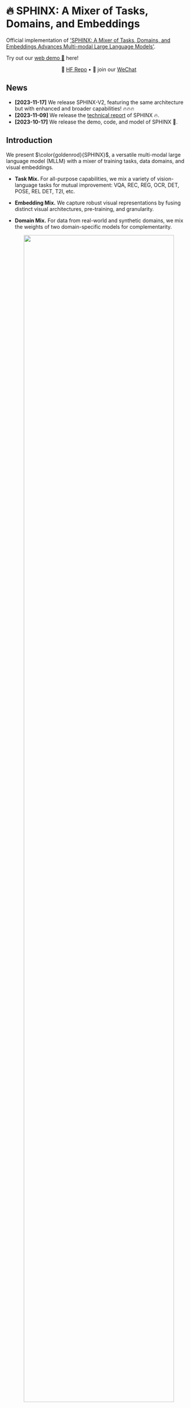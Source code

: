 # 🔥 SPHINX: A Mixer of Tasks, Domains, and Embeddings

Official implementation of ['SPHINX: A Mixer of Tasks, Domains, and Embeddings Advances Multi-modal Large Language Models'](https://github.com/Alpha-VLLM/LLaMA2-Accessory/blob/main/SPHINX/SPHINX_paper.pdf).

Try out our [web demo 🚀](http://imagebind-llm.opengvlab.com/) here!
<p align="center">
   🤗 <a href="https://huggingface.co/Alpha-VLLM/SPHINX" target="_blank">HF Repo</a> • 👋 join our <a href="https://github.com/Alpha-VLLM/LLaMA2-Accessory/blob/main/docs/wechat.md" target="_blank">WeChat</a>
</p>

## News
* **[2023-11-17]** We release SPHINX-V2, featuring the same architecture but with enhanced and broader capabilities! 🔥🔥🔥
* **[2023-11-09]** We release the [technical report](https://github.com/Alpha-VLLM/LLaMA2-Accessory/blob/main/SPHINX/SPHINX_paper.pdf) of SPHINX 🔥.
* **[2023-10-17]** We release the demo, code, and model of SPHINX 🎉.

## Introduction

We present $\color{goldenrod}{SPHINX}$, a versatile multi-modal large language model (MLLM) with a mixer of training tasks, data domains, and visual embeddings. 

- **Task Mix.** For all-purpose capabilities, we mix a variety of vision-language tasks for mutual improvement: VQA, REC, REG, OCR, DET, POSE, REL DET, T2I, etc.

- **Embedding Mix.** We capture robust visual representations by fusing distinct visual architectures, pre-training, and granularity.

- **Domain Mix.** For data from real-world and synthetic domains, we mix the weights of two domain-specific models for complementarity.

<p align="center">                                                                                                                                          <img src="figs/pipeline.png"/ width="90%"> <br>
</p>

On top of SPHINX, we propose to further mix visual scales and sub-images for better capture fine-grained semantics on high-resolution images.
<p align="center">                                                                                                                                          
  <img src="figs/pipeline2.png"/ width="90%"> <br>
</p>

## Evaluation
We provide a comprehensive evaluation of $\color{goldenrod}{SPHINX}$ and showcase results across multiple benchmarks. 

### MLLM Benchmarks
| Method               | POPE | MME<sup>P</sup> | MME<sup>C</sup> | MMB  | MMB<sup>CN</sup> | SEED | LLava<sup>W</sup> | MM-Vet | CCbench | MathVista |
|----------------------|------|------------------|------------------|------|-------------------|------|---------------------|--------|---------|-----------|
| BLIP-2               | 85.3 | 1293.8           | -                | -    | -                 | 46.4 | 38.1                | 22.4   | -       | -         |
| InstructBLIP-7B      | -    | -                | -                | 36   | 23.7              | 53.4 | 60.9                | 26.2   | 12.1    | 25.3      |
| InstructBLIP-13B     | 78.9 | 1212.8           | -                | -    | -                 | -    | 58.2                | 25.6   | -       | -         |
| Shikra               | -    | -                | -                | 58.8 | -                 | -    | -                   | -      | -       | -         |
| LLaMA-AdapterV2      | -    | 1328.40          | 356.43           | -    | -                 | -    | -                   | -      | -       | -         |
| Qwen-VL-7B           | -    | -                | -                | 38.2 | 7.4               | 56.3 | -                   | -      | 5.5     | -         |
| Qwen-VL-7B-Chat      | -    | 1487.58          | **360.71**        | 60.6 | 56.7              | 58.2 | -                   | -      | **39.3** | -      |
| LLaVA1.5-7B          | 85.9 | -                | -                | 64.3 | 58.3              | 58.6 | 63.4                | 30.5   | 16.4    | -         |
| LLaVA1.5-13B         | 85.9 | -                | -                | **67.7** | **63.6** | 61.6 | 70.7                | 35.4   | 26.5    | -         |
| SPHINX               | 80.7 | 1476.1           | 322.2            | 66.9 | 56.2              | 69.14| 73.5                | 36.0   | 25.6    | 27.0      |
| Long-SPHINX          | **90.8** | **1560.2**    | 310.0            | 67.1 | 59.5              | **71.62** | **74.3** | **36.6** | 27.9 | **27.5** |


### Academic Task-oriented Benchmarks
| Method        | OKVQA | VQAV2 | VizWiz | GQA | VSR | ScienceQA | IconVQA | TextVQA | OCR-VQA |
|---------------|-------|-------|--------|-----|-----|-----------|---------|---------|---------|
| BLIP-2        | 45.9  | -     | 19.6   | 41.0| 50.9| -         | 40.6    | -       | 40.6    |
| InstructBLIP  | -     | -     | 33.4   | 49.5| 52.1| -         | 44.8    | -       | 44.8    |
| Shikra        | 47.2  | 77.4  | -      | -   | -   | -         | -       | -       | -       |
| MiniGPT-v2    | 57.8  | -     | **53.6** | 60.1| 62.9| -       | 51.5    | -       | -       |
| Qwen-VL-7B    | 58.6  | 79.5  | 35.2   | 59.3| 63.8| 67.1      | -       | **63.8**| **75.7**|
| Qwen-VL-7B-Chat| 56.6  | 78.2  | 38.9   | 57.5| 61.5| 68.2      | -       | 61.5    | 70.5    |
| LLaVA1.5-7B   | -     | 78.5  | 50     | 62  | -   | 66.8      | -       | 58.2    | -       |
| LLaVA1.5-13B  | -     | 80    | **53.6** | **63.3** | - | **71.6**| -       | 61.3    | -       |
| SPHINX        | 62.08 | 78.08 | 39.91  | 62.59 | 58.5| 66.01    | 50.35   | 51.63   | 66.01   |
| Long-SPHINX   | **62.21** | **80.2** | 46.75 | 62.88 | **65.42** | 70.01| **52.68** | 58.78 | 70.01   |


### REC benchmarks
| Methods           | RefCOCO (val) | RefCOCO (test-A) | RefCOCO (test-B) | RefCOCO+ (val) | RefCOCO+ (test-A) | RefCOCO+ (test-B) | RefCOCOg (val-u) | RefCOCOg (test-u) | Avg     |
|-------------------|---------------|------------------|------------------|----------------|-------------------|-------------------|------------------|-------------------|---------|
| UNINEXT           | 92.64         | 94.33            | 91.46            | 85.24          | 89.63             | 79.79             | 88.73            | 89.37             | 88.90   |
| G-DINO-L          | 90.56         | 93.19            | 88.24            | 82.75          | 88.95             | 75.92             | 86.13            | 87.02             | 86.60   |
| VisionLLM-H       | -             | 86.70            | -                | -              | -                 | -                 | -                | -                 | -       |
| OFA-L             | 79.96         | 83.67            | 76.39            | 68.29          | 76.00             | 61.75             | 67.57            | 67.58             | 72.65   |
| Shikra 7B         | 87.01         | 90.61            | 80.24            | 81.60          | 87.36             | 72.12             | 82.27            | 82.19             | 82.93   |
| Shikra 13B        | 87.83         | 91.11            | 81.81            | 82.89          | 87.79             | 74.41             | 82.64            | 83.16             | 83.96   |
| MiniGPT-v2 7B     | 88.69         | 91.65            | 85.33            | 79.97          | 85.12             | 74.45             | 84.44            | 84.66             | 84.29   |
| MiniGPT-v2 7B-chat| 88.06         | 91.29            | 84.30            | 79.58          | 85.52             | 73.32             | 84.19            | 84.31             | 83.70   |
| Qwen-VL-7B        | 89.36         | 92.26            | 85.34            | 83.12          | 88.25             | 77.21             | 85.58            | 85.48             | 86.45   |
| Qwen-VL-7B-Chat   | 88.55         | 92.27            | 84.51            | 82.82          | 88.59             | 76.79             | 85.96            | 86.32             | 85.74   |
| Sphinix           | 89.15         | 91.37            | 85.13            | 82.77          | 87.29             | 76.85             | 84.87            | 83.65             | 84.12   |
| Sphinix-Long      | **91.05**     | **92.65**        | **86.56**        | **86.64**      | **91.08**         | **80.35**         | **88.19**        | **88.35**         | **88.14**|



## Inference
### Installation
+ SPHINX is built upon LLaMA2-Accessory, please follow the instructions [here](https://llama2-accessory.readthedocs.io/en/latest/install.html) for environment setup.
+ **Important 🔦:** For flexible instantiation of SPHINX models, please set up the LLaMA2-Accessory repo to your python environment.
  ``` bash
  # go to the root directory of LLaMA2-Accessory
  cd LLaMA2-Accessory
  # install LLaMA2-Accessory 
  pip install -e .
  ```
  After this, you will be able to invoke `import accessory` or `import SPHINX` without the restriction of working directory.
+ To enable the segmentation ability shown in our official demo, SAM is also needed:
    ``` bash
    pip install git+https://github.com/facebookresearch/segment-anything.git
    ```

### Weights

We release the following checkpoints:

| Name         | Architecture                                      | Checkpoint                                                   |
| ------------ | ------------------------------------------------- | ------------------------------------------------------------ |
| SPHINX       | [llama_ens](../accessory/model/LLM/llama_ens.py)  | [here](https://huggingface.co/Alpha-VLLM/LLaMA2-Accessory/tree/main/finetune/mm/SPHINX/SPHINX) |
| SPHINX-1K    | [llama_ens5](../accessory/model/LLM/llama_ens.py) | [here](https://huggingface.co/Alpha-VLLM/LLaMA2-Accessory/tree/main/finetune/mm/SPHINX/SPHINX-1k) |
| SPHINX-v2-1k | [llama_ens5](../accessory/model/LLM/llama_ens.py) | [here](https://huggingface.co/Alpha-VLLM/LLaMA2-Accessory/tree/main/finetune/mm/SPHINX/SPHINX-v2-1k) |

*Note that SPHINX-1K was previously called Long-SPHINX*

Please download them to your own machine. The file structure should appear as follows:

```
path/to/checkpoint
├── consolidated.00-of-02.model.pth
├── consolidated.01-of-02.model.pth
├── tokenizer.model
├── config.json
└── meta.json
```

### Inference

#### Single-GPU Inference
```python
from SPHINX import SPHINXModel
from PIL import Image
import torch

# Besides loading the `consolidated.*.pth` model weights, from_pretrained will also try to 
# use `tokenizer.json', 'meta.json', and 'config.json' under `pretrained_path` to configure
# the `tokenizer_path`, `llama_type`, and `llama_config` of the model. You may also override
# the configurations by explitly specifying the arguments
model = SPHINXModel.from_pretrained(pretrined_path="path/to/checkpoint", with_visual=True)

image = Image.open("examples/1.jpg")
qas = [["What's in the image?", None]]

with torch.cuda.amp.autocast(dtype=torch.float16):
    response = model.generate_reponse(qas, image, max_gen_len=1024, temperature=0.9, top_p=0.5, seed=0)

print(response)

# if you wanna continue
qas[-1][-1] = response
qas.append(["Then how does it look like?", None])
with torch.cuda.amp.autocast(dtype=torch.float16):
    response2 = model.generate_reponse(qas, image, max_gen_len=1024, temperature=0.9, top_p=0.5, seed=0)

print(response2)
```

#### Multi-GPU inference
```python
from SPHINX import SPHINXModel
from PIL import Image
import torch
import torch.distributed as dist
import multiprocessing as mp

def main(world_size, rank) -> None:
    dist.init_process_group(
        backend="nccl", rank=rank, world_size=world_size,
        init_method=f"tcp://127.0.0.1:23560",
    )
    torch.cuda.set_device(rank)
    
    # mp_group tells the model which ranks will work together
    # through model parallel to compose a complete model.
    # When mp_group is None, a single-rank process group will
    # be created and used, which means model parallel size = 1 (not enabled)
    model = SPHINXModel.from_pretrained(
        pretrined_path="path/to/checkpoint", with_visual=True,
        mp_group=dist.new_group(ranks=list(range(world_size)))
    ) 
    
    # it's important to make sure that ranks within the same 
    # model parallel group should always receive the same input simultaneously
    image = Image.open("examples/1.jpg")
    qas = [["What's in the image?", None]]

    with torch.cuda.amp.autocast(dtype=torch.float16):
        response = model.generate_reponse(qas, image, max_gen_len=1024, temperature=0.9, top_p=0.5, seed=0)


if __name__ == "__main__":
    N_GPU = 2
    if N_GPU == 1:
        main(world_size=1, rank=0)
    elif N_GPU == 2:
        # You can use whatever method, e.g. torchrun, slurm, etc. for distributed launch
        # Just be sure to initialize torch distributed (by invoking dist.init_process_group)
        # before creating the SPHINX model if model parallel size > 1 is used
        mp.set_start_method("spawn")
        for rank in range(N_GPU):
            process = mp.Process(target=main, args=(N_GPU, rank))
            process.start()
    else:
        raise ValueError("Currently only 1 or 2 is supported for MODEL_PARALLEL_SIZE")
```
If torchrun is preferred, an example is [inference.py](inference.py):
```bash
torchrun --master_port=1112 --nproc_per_node=2 inference.py
```


### Host Local Demo
For thoes who want to host a demo like [our official one](http://imagebind-llm.opengvlab.com/) locally, this section provides a step-by-step guide. 
+ [SAM](https://github.com/facebookresearch/segment-anything.git) should be installed to enable segmentation. 
+ *If you're already familiar with the LLAMA2-Accessory toolkit, note that hosting a SPHINX demo follows the same pipeline as hosting demos for the other models supported by LLAMA2-Accessory.*


#### SPHINX
Execute the following command for demo hosting:
``` bash
cd LLaMA2-Accessory/accessory
python demos/multi_turn_mm_box.py --n_gpus=2 \
--tokenizer_path=/path/to/tokenizer.model --llama_type=llama_ens \
--pretrained_path /path/to/checkpoint/
```
Explanation of each argument:

+ `--n_gpus`: Number of gpus to use. Utilizing more GPUs will alleviate memory usage on each GPU through model parallelism. Currently, this argument should be set to either 1 or 2, as support for *consolidated ckpt num < gpu num* is not yet available.
+ `--tokenizer_path`: Path to the official LLaMA2 tokenizer. Note that the tokenizer file is the same for both LLaMA and LLaMA2. You may download it from [here](https://huggingface.co/Alpha-VLLM/LLaMA2-Accessory/blob/main/config/tokenizer.model).
+ `--llama_type`: The model architecture of SPHINX is defined in [accessory/model/LLM/llama_ens.py](../accessory/model/LLM/llama_ens.py),  and specifying `--llama_type=llama_ens` tells the demo program to use this architecture.
+ `--pretrained_path`: The path to pre-trained checkpoint.

#### SPHINX-1k & SPHINX-v2-1k
Execute the following command for demo hosting:
``` bash
cd LLaMA2-Accessory/accessory
python demos/multi_turn_mm_box.py --n_gpus=2 \
--tokenizer_path=/path/to/tokenizer.model --llama_type=llama_ens5 \
--pretrained_path /path/to/checkpoint/
```
Explanation:
+ `--llama_type`: The model architecture of SPHINX-1k is defined in [accessory/model/LLM/llama_ens5.py](../accessory/model/LLM/llama_ens5.py), and specifying `--llama_type=llama_ens5` tells the demo program to use this architecture.
